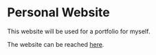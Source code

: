 # Personal Website

This website will be used for a portfolio for myself.

The website can be reached [here](joepro25.github.io).
